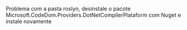Problema com a pasta roslyn, desinstale o pacote Microsoft.CodeDom.Providers.DotNetCompilerPlataform com Nuget e instale novamente